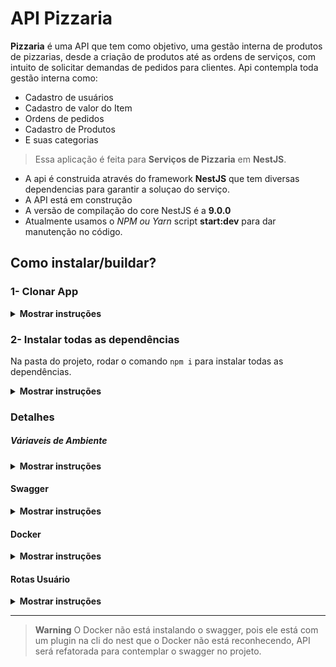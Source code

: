 # API Pizzaria

**Pizzaria** é uma API que tem como objetivo, uma gestão interna de produtos de pizzarias, desde a criação de produtos até as ordens de serviços, com intuito de solicitar demandas de pedidos para clientes.
Api contempla toda gestão interna como:

* Cadastro de usuários
* Cadastro de valor do Item
* Ordens de pedidos
* Cadastro de Produtos
* E suas categorias

> Essa aplicação é feita para **Serviços de Pizzaria** em **NestJS**.

 * A api é construida através do framework **NestJS** que tem diversas dependencias para garantir a soluçao do serviço.
 * A API está em construção
 * A versão de compilação do core NestJS é a **9.0.0**
 * Atualmente usamos o *NPM ou Yarn* script **start:dev** para dar manutenção no código.


## Como instalar/buildar?
### 1- Clonar App

<details><summary><b>Mostrar instruções</b></summary>

* Após copiar o caminho do repositorio
* Crie um diretório (sem espaços e caracteres especiais)
* Abra o GitBash dentro da pasta criada e coloque o comando `git clone + url`
* *O Git irá clonar o projeto no seu PC*

</details>

### 2- Instalar todas as dependências

Na pasta do projeto, rodar o comando `npm i` para instalar todas as dependências.

<details><summary><b>Mostrar instruções</b></summary>

* Abra sua IDE ou Editor de códigos
* Digite `npm run start:dev` ou `yarn start:dev` no terminal para rodas em ambiente de desenvolvimento
* Para build do projeto usamos o script `npm run build` ou `yarn build`
</details>

### Detalhes
##### Váriaveis de Ambiente
<details><summary><b>Mostrar instruções</b></summary>

```
src
├── common
│   └── envs
│   │   ├── development.env
│   │   ├── production.env
│   │   ├── local.env
│   └── helpers
│   │   ├── env.helper.ts
...etc.
```

Para ambiente de desenvolvimento, digite no terminal: `npm run start:dev` \
Para ambiente de produçao, digite no terminal: `npm run start:prod`
</details>

#### Swagger
<details><summary><b>Mostrar instruções</b></summary>
Para acessar as rotas e documentaçao das rotas e suas propriedades basta acessar ao endpoint: http://localhost:5555/v1/docs

Para ver a documentaçao em JSON basta adicionar `-json` no fim do link: http://localhost:5555/v1/docs-json

Para ver a documentaçao em YML basta adicionar `-yaml` no fim do link: http://localhost:5555/v1/docs-yaml
</details>

#### Docker
<details><summary><b>Mostrar instruções</b></summary>

Para rodar a aplicaçao instale o Docker em sua máquina e utilize o comando `docker-compose up -d` para rodar em modo detached.

O Docker sobe os containers do NodeJS usando o NestJS como framework dependendo do serviço **db** que tem a imagem do Postgres para testarmos o funcionamento da API com a integraçao ao banco de dados.

As variavéis de ambientes do MySQL se encontram na pasta **src/common.envs**.
</details>

#### Rotas Usuário
<details><summary><b>Mostrar instruções</b></summary>

As rotas ficam no endereço **localhost:5555**

```http
POST localhost:5555/v1/user
```
| Parâmetro   | Tipo       | Descrição                           |
| :---------- | :--------- | :---------------------------------- |
| `email` | `string` | **Obrigatório**. e-mail válido para cadastrar usuário|
| `password` | `string` | **Obrigatório**. tamanho mínimo de 4 caractéres e máximo de 20 |
| `name` | `string` | **Obrigatório**. name válido para cadastrar usuário|


```http
GET localhost:5555/v1/user/${email}
```
| Parâmetro   | Tipo       | Descrição                           |
| :---------- | :--------- | :---------------------------------- |
| `email` | `string` | **Obrigatório**. e-mail cadastrado do usuário|
</details>

 ---
> **Warning**
> O Docker não está instalando o swagger, pois ele está com um plugin na cli do nest que o Docker não está reconhecendo, API será refatorada para contemplar o swagger no projeto.
